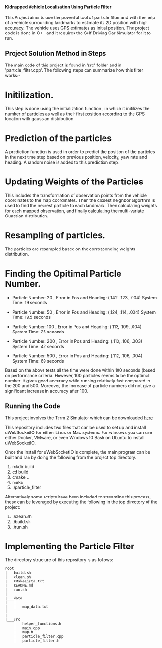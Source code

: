

#### Kidnapped Vehicle Localization Using Particle Filter
This Project aims to use the powerful tool of particle filter and with the help of a vehicle surrounding landmarks to estimate its 2D position with high accuracy. The vehicle uses GPS estimates as initial position. The project code is done in C++ and it requires the Self Driving Car Simulator for it to run. 

## Project Solution Method in Steps

The main code of this project is found in 'src' folder and in 'particle_filter.cpp'. The following steps can summarize how this filter works:- 

# Initilization. 
This step is done using the initialization function , in which it initilizes the number of particles as well as their first position according to the GPS location with gaussian distribution. 

# Prediction of the particles 
A prediction function is used in order to predict the position of the particles in the next time step based on previous position, velocity, yaw rate and heading. A random noise is added to this prediction step. 

# Updating Weights of the Particles
This includes the transformation of observation points from the vehicle coordinates to the map coordinates. Then the closest neighbor algorthim is used to find the nearest particle to each landmark. Then calculating weights for each mapped observation, and finally calculating the multi-variate Guassian distribution. 

# Resampling of particles. 
The particles are resampled based on the corrosponding weights distribution. 

# Finding the Opitimal Particle Number. 

* Particle Number: 20 , Error in Pos and Heading: (.142, .123, .004) System Time: 19 seconds

* Particle Number: 50 , Error in Pos and Heading: (.124, .114, .004) System Time: 19.5 seconds

* Particle Number: 100 , Error in Pos and Heading: (.113, .109, .004) System Time: 26 seconds

* Particle Number: 200 , Error in Pos and Heading: (.113, .106, .003) System Time: 42 seconds

* Particle Number: 500 , Error in Pos and Heading: (.112, .106, .004) System Time: 69 seconds

Based on the above tests all the time were done within 100 seconds (based on performance criteria. However, 100 particles seems to be the optimal number. it gives good accuracy while running relatively fast compared to the 200 and 500. Moreover, the increase of particle numbers did not give a significant increase in accuracy after 100. 


## Running the Code
This project involves the Term 2 Simulator which can be downloaded [here](https://github.com/udacity/self-driving-car-sim/releases)

This repository includes two files that can be used to set up and install uWebSocketIO for either Linux or Mac systems. For windows you can use either Docker, VMware, or even Windows 10 Bash on Ubuntu to install uWebSocketIO.

Once the install for uWebSocketIO is complete, the main program can be built and ran by doing the following from the project top directory.

1. mkdir build
2. cd build
3. cmake ..
4. make
5. ./particle_filter

Alternatively some scripts have been included to streamline this process, these can be leveraged by executing the following in the top directory of the project:

1. ./clean.sh
2. ./build.sh
3. ./run.sh


# Implementing the Particle Filter
The directory structure of this repository is as follows:

```
root
|   build.sh
|   clean.sh
|   CMakeLists.txt
|   README.md
|   run.sh
|
|___data
|   |   
|   |   map_data.txt
|   
|   
|___src
    |   helper_functions.h
    |   main.cpp
    |   map.h
    |   particle_filter.cpp
    |   particle_filter.h
```
